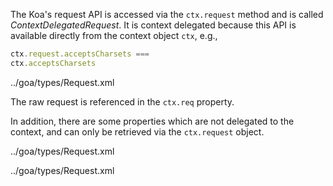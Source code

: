 The Koa's request API is accessed via the `ctx.request` method and is called _ContextDelegatedRequest_. It is context delegated because this API is available directly from the context object `ctx`, e.g.,

```js
ctx.request.acceptsCharsets ===
ctx.acceptsCharsets
```

<typedef flatten narrow slimFunctions name="ContextDelegatedRequest">../goa/types/Request.xml</typedef>

The raw request is referenced in the `ctx.req` property.

In addition, there are some properties which are not delegated to the context, and can only be retrieved via the `ctx.request` object.

<typedef flatten narrow name="BaseRequest">../goa/types/Request.xml</typedef>

<typedef flatten narrow name="Request">../goa/types/Request.xml</typedef>

<!-- <typedef flatten narrow name="BaseRequest">../goa/types/Request.xml</typedef> -->
